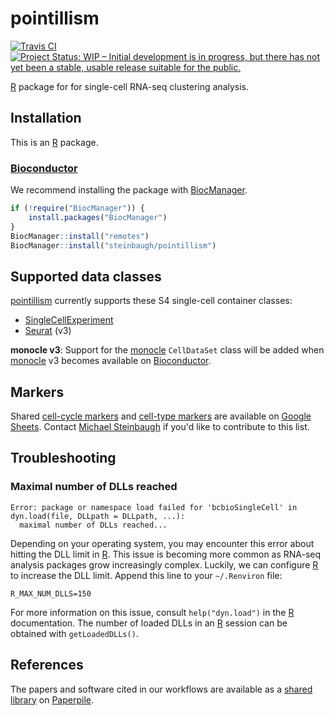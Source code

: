 # pointillism

[![Travis CI](https://travis-ci.org/steinbaugh/pointillism.svg?branch=master)](https://travis-ci.org/steinbaugh/pointillism)
[![Project Status: WIP – Initial development is in progress, but there has not yet been a stable, usable release suitable for the public.](https://www.repostatus.org/badges/latest/wip.svg)](https://www.repostatus.org/#wip)

[R][] package for for single-cell RNA-seq clustering analysis.

## Installation

This is an [R][] package.

### [Bioconductor][]

We recommend installing the package with [BiocManager][].

```r
if (!require("BiocManager")) {
    install.packages("BiocManager")
}
BiocManager::install("remotes")
BiocManager::install("steinbaugh/pointillism")
```

## Supported data classes

[pointillism][] currently supports these S4 single-cell container classes:

- [SingleCellExperiment][]
- [Seurat][] (v3)

**monocle v3**: Support for the [monocle][] `CellDataSet` class will be added when [monocle][] v3 becomes available on [Bioconductor][].

## Markers

Shared [cell-cycle markers][] and [cell-type markers][] are available on [Google Sheets][]. Contact [Michael Steinbaugh][] if you'd like to contribute to this list.

## Troubleshooting

### Maximal number of DLLs reached

```
Error: package or namespace load failed for 'bcbioSingleCell' in dyn.load(file, DLLpath = DLLpath, ...):
  maximal number of DLLs reached...
```

Depending on your operating system, you may encounter this error about hitting the DLL limit in [R][]. This issue is becoming more common as RNA-seq analysis packages grow increasingly complex. Luckily, we can configure [R][] to increase the DLL limit. Append this line to your `~/.Renviron` file:

```
R_MAX_NUM_DLLS=150
```

For more information on this issue, consult `help("dyn.load")` in the [R][] documentation. The number of loaded DLLs in an [R][] session can be obtained with `getLoadedDLLs()`.

## References

The papers and software cited in our workflows are available as a [shared library](https://paperpile.com/shared/5PLRi1) on [Paperpile][].

[Bioconductor]: https://bioconductor.org/
[BiocManager]: https://cran.r-project.org/package=BiocManager
[Cell-cycle markers]: https://docs.google.com/spreadsheets/d/1qA5ktYeimNGpZF1UPSQZATbpzEqgyxN6daoMOjv6YYw
[Cell-type markers]: https://docs.google.com/spreadsheets/d/1vGNU2CCxpaoTCLvzOxK1hf5gjULrf2-CpgCp9bOfGJ0
[conda]: https://conda.io/
[CRAN]: https://cran.r-project.org/  "The Comprehensive R Archive Network"
[Google Sheets]: https://www.google.com/sheets
[Michael Steinbaugh]: https://mike.steinbaugh.com/
[monocle]: http://cole-trapnell-lab.github.io/monocle-release/
[Paperpile]: https://paperpile.com/
[pointillism]: https://steinbaugh.com/pointillism/
[R]: https://www.r-project.org/
[Seurat]: https://satijalab.org/seurat/
[SingleCellExperiment]: https://bioconductor.org/packages/SingleCellExperiment/
